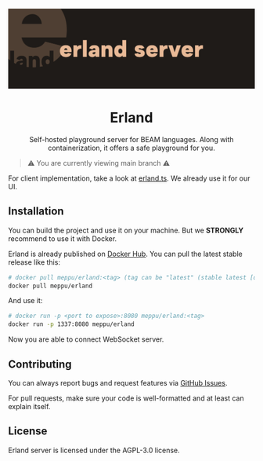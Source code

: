 <div align="center">

![image](.github/assets/banner.webp)

# Erland

Self-hosted playground server for BEAM languages. Along with containerization, it offers a safe playground for you.

</div>

> ⚠️ You are currently viewing main branch ⚠️

For client implementation, take a look at [erland.ts](https://github.com/erland-beam/erland.ts). We already use it for our UI.

## Installation

You can build the project and use it on your machine. But we **STRONGLY** recommend to use it with Docker.

Erland is already published on [Docker Hub](https://hub.docker.com/r/meppu/erland). You can pull the latest stable release like this:

```bash
# docker pull meppu/erland:<tag> (tag can be "latest" (stable latest [default]), "main" (unstable latest), or a version ("v1.0.0" etc...))
docker pull meppu/erland
```

And use it:

```bash
# docker run -p <port to expose>:8080 meppu/erland:<tag>
docker run -p 1337:8080 meppu/erland
```

Now you are able to connect WebSocket server.

## Contributing

You can always report bugs and request features via [GitHub Issues](/issues).

For pull requests, make sure your code is well-formatted and at least can explain itself.

## License

Erland server is licensed under the AGPL-3.0 license.
